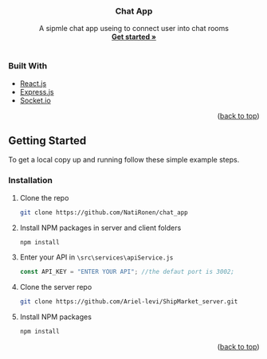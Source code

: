 <div id="top"></div>

<div align="center">

  <h3 align="center">Chat App</h3>

  <p align="center">
    A sipmle chat app useing to connect user into chat rooms
    <br />
    <a href="https://chatappnati.netlify.app/"><strong>Get started »</strong></a>
    <br />
    <br />
   
  </p>
</div>

### Built With

- [React.js](https://reactjs.org/)
- [Express.js](https://expressjs.com/)
- [Socket.io](https://socket.io/)

<p align="right">(<a href="#top">back to top</a>)</p>

<!-- GETTING STARTED -->

## Getting Started

To get a local copy up and running follow these simple example steps.

### Installation

1. Clone the repo
   ```sh
   git clone https://github.com/NatiRonen/chat_app
   ```
2. Install NPM packages in server and client folders
   ```sh
   npm install
   ```
3. Enter your API in `\src\services\apiService.js`
   ```js
   const API_KEY = "ENTER YOUR API"; //the defaut port is 3002;
   ```
4. Clone the server repo
   ```sh
   git clone https://github.com/Ariel-levi/ShipMarket_server.git
   ```
5. Install NPM packages
   ```sh
   npm install
   ```

<p align="right">(<a href="#top">back to top</a>)</p>

<!-- USAGE EXAMPLES -->
